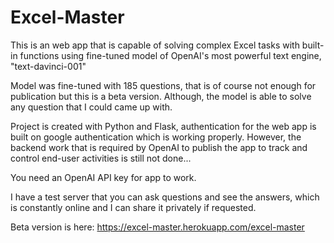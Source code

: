 # Excel-Master

This is an web app that is capable of solving complex Excel tasks with built-in functions using fine-tuned model of OpenAI's most powerful text engine, "text-davinci-001"

Model was fine-tuned with 185 questions, that is of course not enough for publication but this is a beta version. Although, the model is able to solve any question that I could came up with.

Project is created with Python and Flask, authentication for the web app is built on google authentication which is working properly. However, the backend work that is required by OpenAI to publish the app to track and control end-user activities is still not done...

You need an OpenAI API key for app to work.

I have a test server that you can ask questions and see the answers, which is constantly online and I can share it privately if requested.


Beta version is here: https://excel-master.herokuapp.com/excel-master
